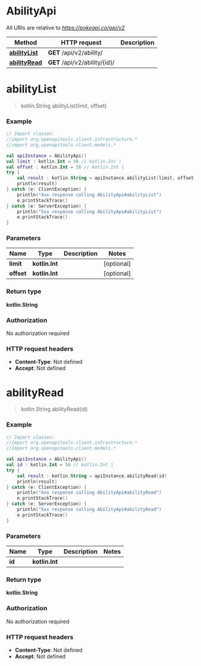 # AbilityApi

All URIs are relative to *https://pokeapi.co/api/v2*

Method | HTTP request | Description
------------- | ------------- | -------------
[**abilityList**](AbilityApi.md#abilityList) | **GET** /api/v2/ability/ | 
[**abilityRead**](AbilityApi.md#abilityRead) | **GET** /api/v2/ability/{id}/ | 


<a name="abilityList"></a>
# **abilityList**
> kotlin.String abilityList(limit, offset)



### Example
```kotlin
// Import classes:
//import org.openapitools.client.infrastructure.*
//import org.openapitools.client.models.*

val apiInstance = AbilityApi()
val limit : kotlin.Int = 56 // kotlin.Int | 
val offset : kotlin.Int = 56 // kotlin.Int | 
try {
    val result : kotlin.String = apiInstance.abilityList(limit, offset)
    println(result)
} catch (e: ClientException) {
    println("4xx response calling AbilityApi#abilityList")
    e.printStackTrace()
} catch (e: ServerException) {
    println("5xx response calling AbilityApi#abilityList")
    e.printStackTrace()
}
```

### Parameters

Name | Type | Description  | Notes
------------- | ------------- | ------------- | -------------
 **limit** | **kotlin.Int**|  | [optional]
 **offset** | **kotlin.Int**|  | [optional]

### Return type

**kotlin.String**

### Authorization

No authorization required

### HTTP request headers

 - **Content-Type**: Not defined
 - **Accept**: Not defined

<a name="abilityRead"></a>
# **abilityRead**
> kotlin.String abilityRead(id)



### Example
```kotlin
// Import classes:
//import org.openapitools.client.infrastructure.*
//import org.openapitools.client.models.*

val apiInstance = AbilityApi()
val id : kotlin.Int = 56 // kotlin.Int | 
try {
    val result : kotlin.String = apiInstance.abilityRead(id)
    println(result)
} catch (e: ClientException) {
    println("4xx response calling AbilityApi#abilityRead")
    e.printStackTrace()
} catch (e: ServerException) {
    println("5xx response calling AbilityApi#abilityRead")
    e.printStackTrace()
}
```

### Parameters

Name | Type | Description  | Notes
------------- | ------------- | ------------- | -------------
 **id** | **kotlin.Int**|  |

### Return type

**kotlin.String**

### Authorization

No authorization required

### HTTP request headers

 - **Content-Type**: Not defined
 - **Accept**: Not defined

